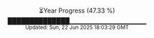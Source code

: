 <p align="center">
⏳Year Progress (47.33 %)<br>
██████████████▁▁▁▁▁▁▁▁▁▁▁▁▁▁▁▁ <br>
<sub>Updated: Sun, 22 Jun 2025 18:03:29 GMT</sub>
</p>

